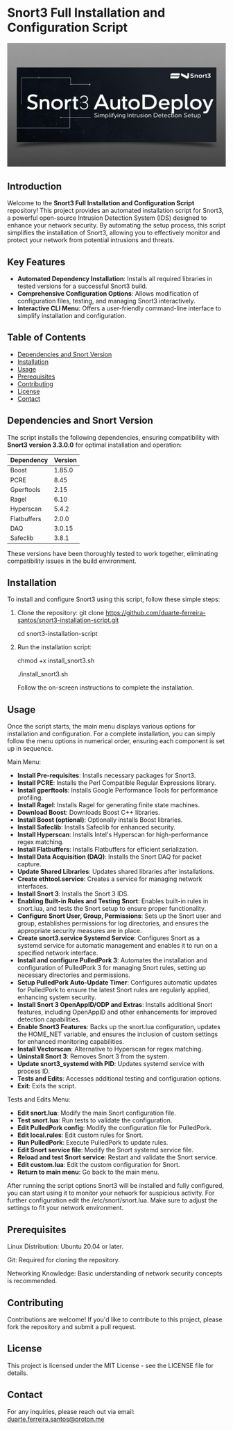 # Snort3 Full Installation and Configuration Script

![autodeploy-logo](./snort3-autodeploy-logo.jpg)

## Introduction

Welcome to the **Snort3 Full Installation and Configuration Script** repository! This project provides an automated installation script for Snort3, a powerful open-source Intrusion Detection System (IDS) designed to enhance your network security. By automating the setup process, this script simplifies the installation of Snort3, allowing you to effectively monitor and protect your network from potential intrusions and threats.

## Key Features

- **Automated Dependency Installation**: Installs all required libraries in tested versions for a successful Snort3 build.
- **Comprehensive Configuration Options**: Allows modification of configuration files, testing, and managing Snort3 interactively.
- **Interactive CLI Menu**: Offers a user-friendly command-line interface to simplify installation and configuration.

## Table of Contents

- [Dependencies and Snort Version](#dependencies-and-snort-version)
- [Installation](#installation)
- [Usage](#usage)
- [Prerequisites](#prerequisites)
- [Contributing](#contributing)
- [License](#license)
- [Contact](#contact)

## Dependencies and Snort Version

The script installs the following dependencies, ensuring compatibility with **Snort3 version 3.3.0.0** for optimal installation and operation:

| Dependency     | Version  |
|----------------|----------|
| Boost          | 1.85.0   |
| PCRE           | 8.45     |
| Gperftools     | 2.15     |
| Ragel          | 6.10     |
| Hyperscan      | 5.4.2    |
| Flatbuffers    | 2.0.0    |
| DAQ            | 3.0.15   |
| Safeclib       | 3.8.1    |

These versions have been thoroughly tested to work together, eliminating compatibility issues in the build environment.


## Installation

To install and configure Snort3 using this script, follow these simple steps:

1. Clone the repository:
   git clone https://github.com/duarte-ferreira-santos/snort3-installation-script.git

   cd snort3-installation-script

2. Run the installation script:

    chmod +x install_snort3.sh

    ./install_snort3.sh

    Follow the on-screen instructions to complete the installation.

## Usage

Once the script starts, the main menu displays various options for installation and configuration. For a complete installation, you can simply follow the menu options in numerical order, ensuring each component is set up in sequence.

Main Menu:

- **Install Pre-requisites**: Installs necessary packages for Snort3.
- **Install PCRE**: Installs the Perl Compatible Regular Expressions library.
- **Install gperftools**: Installs Google Performance Tools for performance profiling.
- **Install Ragel**: Installs Ragel for generating finite state machines.
- **Download Boost**: Downloads Boost C++ libraries.
- **Install Boost (optional)**: Optionally installs Boost libraries. 
- **Install Safeclib**: Installs Safeclib for enhanced security.
- **Install Hyperscan**: Installs Intel's Hyperscan for high-performance regex matching.
- **Install Flatbuffers**: Installs Flatbuffers for efficient serialization.
- **Install Data Acquisition (DAQ)**: Installs the Snort DAQ for packet capture.
- **Update Shared Libraries**: Updates shared libraries after installations.
- **Create ethtool.service**: Creates a service for managing network interfaces.
- **Install Snort 3**: Installs the Snort 3 IDS.
- **Enabling Built-in Rules and Testing Snort**: Enables built-in rules in snort.lua, and tests the Snort setup to ensure proper functionality.
- **Configure Snort User, Group, Permissions**: Sets up the Snort user and group, establishes permissions for log directories, and ensures the appropriate security measures are in place.
- **Create snort3.service Systemd Service**: Configures Snort as a systemd service for automatic management and enables it to run on a specified network interface.
- **Install and configure PulledPork 3**: Automates the installation and configuration of PulledPork 3 for managing Snort rules, setting up necessary directories and permissions.
- **Setup PulledPork Auto-Update Timer**: Configures automatic updates for PulledPork to ensure the latest Snort rules are regularly applied, enhancing system security.
- **Install Snort 3 OpenAppID/ODP and Extras**: Installs additional Snort features, including OpenAppID and other enhancements for improved detection capabilities.
- **Enable Snort3 Features**: Backs up the snort.lua configuration, updates the HOME_NET variable, and ensures the inclusion of custom settings for enhanced monitoring capabilities.
- **Install Vectorscan**: Alternative to Hyperscan for regex matching.
- **Uninstall Snort 3**: Removes Snort 3 from the system.
- **Update snort3_systemd with PID**: Updates systemd service with process ID.
- **Tests and Edits**: Accesses additional testing and configuration options.
- **Exit**: Exits the script.

Tests and Edits Menu:

- **Edit snort.lua**: Modify the main Snort configuration file.
- **Test snort.lua**: Run tests to validate the configuration.
- **Edit PulledPork config**: Modify the configuration file for PulledPork.
- **Edit local.rules**: Edit custom rules for Snort.
- **Run PulledPork**: Execute PulledPork to update rules.
- **Edit Snort service file**: Modify the Snort systemd service file.
- **Reload and test Snort service**: Restart and validate the Snort service.
- **Edit custom.lua**: Edit the custom configuration for Snort.
- **Return to main menu**: Go back to the main menu.

After running the script options Snort3 will be installed and fully configured, you can start using it to monitor your network for suspicious activity. For further configuration edit the /etc/snort/snort.lua. Make sure to adjust the settings to fit your network environment.

## Prerequisites

Linux Distribution: Ubuntu 20.04 or later.

Git: Required for cloning the repository.

Networking Knowledge: Basic understanding of network security concepts is recommended.

## Contributing

Contributions are welcome! If you'd like to contribute to this project, please fork the repository and submit a pull request.

## License

This project is licensed under the MIT License - see the LICENSE file for details.

## Contact

For any inquiries, please reach out via email: duarte.ferreira.santos@proton.me
